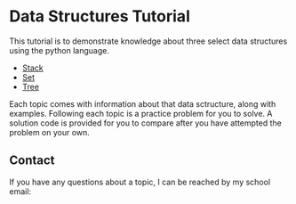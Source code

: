 # Data Structures Tutorial

This tutorial is to demonstrate knowledge about three select data structures using the python language.

- [Stack](1-stack.md)
- [Set](2-set.md)
- [Tree](3-tree.md)

Each topic comes with information about that data sctructure, along with examples. Following each topic is a practice problem for you to solve. 
A solution code is provided for you to compare after you have attempted the problem on your own.

## Contact

If you have any questions about a topic, I can be reached by my school email:



